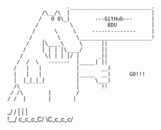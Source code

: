 
                       .__________________________.
               /\__/\  |                          |
              /   O O\_|        ---GitHub---      |
             /          \           BDU           |
            /      \     \     --------------     |
           /   _    \     \_______________________!
          /    |\____\     \      ||
         /     | | | |\____/      ||
        /       \| | | |/ |      _||
       /  /  \   -------  |_____| ||
      /   |   |           |       __)
      |   |   |           |_____  __)      GO!!!
      |  |_|_|_|          |     \___)
      /\                  |       !!
     / /\        |        /
    / /  |       |       |       
  _/ /   |       |       |         
!__/   c_c_c_C/ \C_c_c_c/



